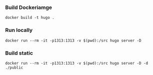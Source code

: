 ### Build Dockeriamge

```
docker build -t hugo .
```


### Run locally

```
docker run --rm -it -p1313:1313 -v $(pwd):/src hugo server -D
```

### Build static

```
docker run --rm -it -p1313:1313 -v $(pwd):/src hugo server -D -d ./public
```